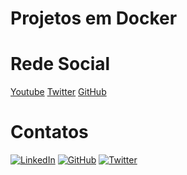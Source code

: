 Projetos em Docker
==================

# Rede Social

[Youtube](https://img.shields.io/youtube/channel/subscribers/UCXS1xLbEwr12d97UyIEw6_w?style=social)
[Twitter](https://img.shields.io/twitter/follow/kelseysantos?style=social)
[GitHub](https://img.shields.io/github/followers/kelseysantos?style=social)

# Contatos

[![LinkedIn](https://img.shields.io/badge/linkedin-%230077B5.svg?style=for-the-badge&logo=linkedin&logoColor=white)](https://www.linkedin.com/in/kelseysantos/)
[![GitHub](https://img.shields.io/badge/github-%23121011.svg?style=for-the-badge&logo=github&logoColor=white)](https://github.com/kelseysantos)
[![Twitter](https://img.shields.io/badge/<handle>-%231DA1F2.svg?style=for-the-badge&logo=Twitter&logoColor=white)](https://twitter.com/kelseysantos)
